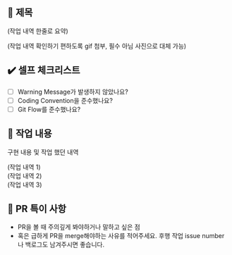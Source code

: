 ## 📑 제목
(작업 내역 한줄로 요약)

(작업 내역 확인하기 편하도록 gif 첨부, 필수 아님 사진으로 대체 가능)

## ✔️ 셀프 체크리스트
- [ ] Warning Message가 발생하지 않았나요?
- [ ] Coding Convention을 준수했나요?
- [ ] Git Flow를 준수했나요?
  
## 💬 작업 내용
구현 내용 및 작업 했던 내역  

 (작업 내역 1)  
 (작업 내역 2)  
 (작업 내역 3)
 
## 🚧 PR 특이 사항
- PR을 볼 때 주의깊게 봐야하거나 말하고 싶은 점  
- 혹은 급하게 PR을 merge해야하는 사유를 적어주세요. 후행 작업 issue number나 백로그도 남겨주시면 좋습니다.
